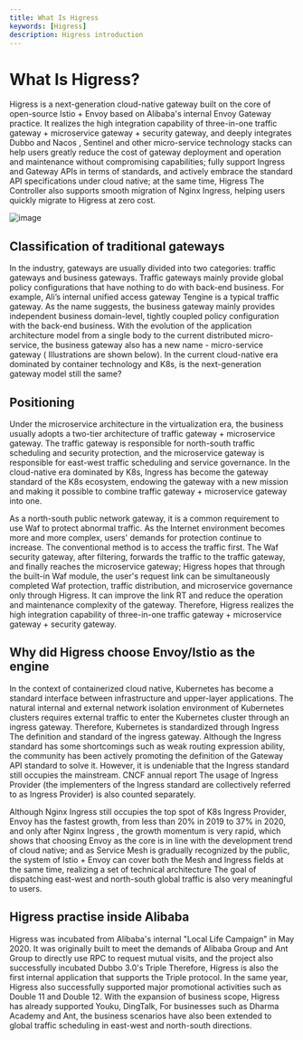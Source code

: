 ```yaml
---
title: What Is Higress
keywords: [Higress]
description: Higress introduction
---
```


# What Is Higress?

 Higress is a next-generation cloud-native gateway built on the core of open-source Istio + Envoy based on Alibaba's internal Envoy Gateway practice. It realizes the high integration capability of three-in-one traffic gateway + microservice gateway + security gateway, and deeply integrates Dubbo and Nacos , Sentinel and other micro-service technology stacks can help users greatly reduce the cost of gateway deployment and operation and maintenance without compromising capabilities; fully support Ingress and Gateway APIs in terms of standards, and actively embrace the standard API specifications under cloud native; at the same time, Higress The Controller also supports smooth migration of Nginx Ingress, helping users quickly migrate to Higress at zero cost.

![image](https://img.alicdn.com/imgextra/i1/O1CN01iO9ph825juHbOIg75_!!6000000007563-2-tps-2483-2024.png)

## Classification of traditional gateways

In the industry, gateways are usually divided into two categories: traffic gateways and business gateways. Traffic gateways mainly provide global policy configurations that have nothing to do with back-end business. For example, Ali’s internal unified access gateway Tengine is a typical traffic gateway. As the name suggests, the business gateway mainly provides independent business domain-level, tightly coupled policy configuration with the back-end business. With the evolution of the application architecture model from a single body to the current distributed micro-service, the business gateway also has a new name - micro-service gateway ( Illustrations are shown below). In the current cloud-native era dominated by container technology and K8s, is the next-generation gateway model still the same?

## Positioning

Under the microservice architecture in the virtualization era, the business usually adopts a two-tier architecture of traffic gateway + microservice gateway. The traffic gateway is responsible for north-south traffic scheduling and security protection, and the microservice gateway is responsible for east-west traffic scheduling and service governance. In the cloud-native era dominated by K8s, Ingress has become the gateway standard of the K8s ecosystem, endowing the gateway with a new mission and making it possible to combine traffic gateway + microservice gateway into one.

As a north-south public network gateway, it is a common requirement to use Waf to protect abnormal traffic. As the Internet environment becomes more and more complex, users' demands for protection continue to increase. The conventional method is to access the traffic first. The Waf security gateway, after filtering, forwards the traffic to the traffic gateway, and finally reaches the microservice gateway; Higress hopes that through the built-in Waf module, the user's request link can be simultaneously completed Waf protection, traffic distribution, and microservice governance only through Higress. It can improve the link RT and reduce the operation and maintenance complexity of the gateway. Therefore, Higress realizes the high integration capability of three-in-one traffic gateway + microservice gateway + security gateway.

## Why did Higress choose Envoy/Istio as the engine 

In the context of containerized cloud native, Kubernetes has become a standard interface between infrastructure and upper-layer applications. The natural internal and external network isolation environment of Kubernetes clusters requires external traffic to enter the Kubernetes cluster through an ingress gateway. Therefore, Kubernetes is standardized through Ingress The definition and standard of the ingress gateway. Although the Ingress standard has some shortcomings such as weak routing expression ability, the community has been actively promoting the definition of the Gateway API standard to solve it. However, it is undeniable that the Ingress standard still occupies the mainstream. CNCF annual report The usage of Ingress Provider (the implementers of the Ingress standard are collectively referred to as Ingress Provider) is also counted separately.

Although Nginx Ingress still occupies the top spot of K8s Ingress Provider, Envoy has the fastest growth, from less than 20% in 2019 to 37% in 2020, and only after Nginx Ingress , the growth momentum is very rapid, which shows that choosing Envoy as the core is in line with the development trend of cloud native; and as Service Mesh is gradually recognized by the public, the system of Istio + Envoy can cover both the Mesh and Ingress fields at the same time, realizing a set of technical architecture The goal of dispatching east-west and north-south global traffic is also very meaningful to users.

## Higress practise inside Alibaba

Higress was incubated from Alibaba's internal "Local Life Campaign" in May 2020. It was originally built to meet the demands of Alibaba Group and Ant Group to directly use RPC to request mutual visits, and the project also successfully incubated Dubbo 3.0's Triple Therefore, Higress is also the first internal application that supports the Triple protocol. In the same year, Higress also successfully supported major promotional activities such as Double 11 and Double 12. With the expansion of business scope, Higress has already supported Youku, DingTalk, For businesses such as Dharma Academy and Ant, the business scenarios have also been extended to global traffic scheduling in east-west and north-south directions.

